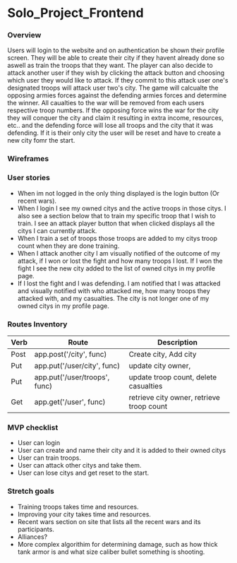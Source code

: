 # Solo_Project_Frontend


### Overview

Users will login to the website and on authentication be shown their profile screen. They will be able to create their city if they havent already done so aswell as train the troops that they want. The player can also decide to attack another user if they wish by clicking the attack button and choosing which user they would like to attack. If they commit to this attack user one's designated troops will attack user two's city. The game will calcualte the opposing armies forces against the defending armies forces and determine the winner. All caualties to the war will be removed from each users respective troop numbers. If the opposing force wins the war for the city they will conquer the city and claim it resulting in extra income, resources, etc.. and the defending force will lose all troops and the city that it was defending. If it is their only city the user will be reset and have to create a new city fomr the start.

### Wireframes


### User stories

- When im not logged in the only thing displayed is the login button (Or recent wars).
- When I login I see my owned citys and the active troops in those citys. I also see a section below that to train my specific troop that I wish to train. I see an attack player button that when clicked displays all the citys I can currently attack.
- When I train a set of troops those troops are added to my citys troop count when they are done training.
- When I attack another city I am visually notified of the outcome of my attack, if I won or lost the fight and how many troops I lost. If I won the fight I see the new city added to the list of owned citys in my profile page.
- If I lost the fight and I was defending. I am notified that I was attacked and visually notified with who attacked me, how many troops they attacked with, and my casualties. The city is not longer one of my owned citys in my profile page.

### Routes Inventory

|Verb|Route|Description|
|----|-----------|-----|
|Post| app.post('/city', func) | Create city, Add city|
|Put | app.put('/user/city', func) | update city owner, 
|Put | app.put('/user/troops', func) | update troop count, delete casualties|
|Get | app.get('/user', func) | retrieve city owner, retrieve troop count|


### MVP checklist

- User can login
- User can create and name their city and it is added to their owned citys
- User can train troops.
- User can attack other citys and take them.
- User can lose citys and get reset to the start.


### Stretch goals

- Training troops takes time and resources.
- Improving your city takes time and resources.
- Recent wars section on site that lists all the recent wars and its participants.
- Alliances?
- More complex algorithim for determining damage, such as how thick tank armor is and what size caliber bullet something is shooting.
